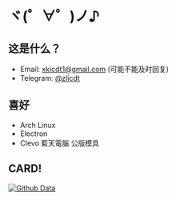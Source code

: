 # ヾ(゜∀゜)ノ♪
## 这是什么？

* Email: xkicdt1@gmail.com (可能不能及时回复)
* Telegram: [@zlicdt](https://t.me/zlicdt)

## 喜好

* Arch Linux
* Electron
* Clevo 藍天電腦 公版模具

## CARD!
[![Github Data](https://github-readme-stats.vercel.app/api?username=acidec)]()
